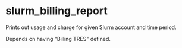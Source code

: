 # slurm_billing_report
Prints out usage and charge for given Slurm account and time period.

Depends on having "Billing TRES" defined.

